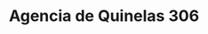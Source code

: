 ---
title: "Agencia de Quinelas 306"
url: /jardin-america/agencia-de-quinelas-306/
shop: Lotterie
---